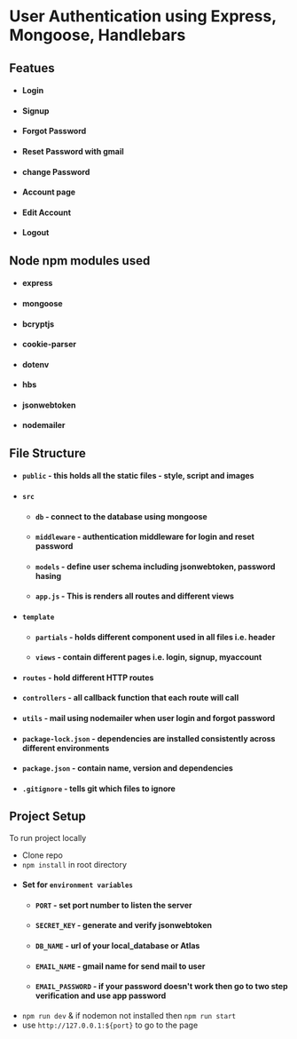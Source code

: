 # User Authentication using Express, Mongoose, Handlebars

## Featues
- #### Login
- #### Signup
- #### Forgot Password
- #### Reset Password with gmail
- #### change Password
- #### Account page
- #### Edit Account
- #### Logout


## Node npm modules used
- #### express
- #### mongoose
- #### bcryptjs
- #### cookie-parser
- #### dotenv
- #### hbs
- #### jsonwebtoken
- #### nodemailer


## File Structure
- #### `public` - this holds all the static files - style, script and images
- #### `src`
    - #### `db` - connect to the database using mongoose
    - #### `middleware` - authentication middleware for login and reset password
    - #### `models` - define user schema including jsonwebtoken, password hasing
    - #### `app.js` - This is renders all routes and different views
- #### `template`
    - #### `partials` - holds different component used in all files i.e. header
    - #### `views` - contain different pages i.e. login, signup, myaccount
- #### `routes` - hold different HTTP routes
- #### `controllers` - all callback function that each route will call
- #### `utils` - mail using nodemailer when user login and forgot password
- #### `package-lock.json` - dependencies are installed consistently across different environments
- #### `package.json` - contain name, version and dependencies
- #### `.gitignore` - tells git which files to ignore


## Project Setup
To run project locally
- Clone repo
- `npm install` in root directory
- #### Set for `environment variables`
    - #### `PORT` - set port number to listen the server
    - #### `SECRET_KEY` - generate and verify jsonwebtoken
    - #### `DB_NAME` - url of your local_database or Atlas
    - #### `EMAIL_NAME` - gmail name for send mail to user
    - #### `EMAIL_PASSWORD` - if your password doesn't work then go to two step verification and use app password
- `npm run dev` & if nodemon not installed then `npm run start`
- use `http://127.0.0.1:${port}` to go to the page

